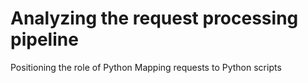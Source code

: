 Analyzing the request processing pipeline
=====================================
Positioning the role of Python
Mapping requests to Python scripts
